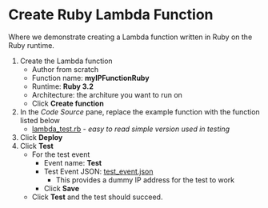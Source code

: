 # Create Ruby Lambda Function
Where we demonstrate creating a Lambda function written in Ruby on the Ruby runtime.

1. Create the Lambda function
    - Author from scratch
    - Function name: **myIPFunctionRuby**
    - Runtime: **Ruby 3.2**
    - Architecture: the architure you want to run on
    - Click **Create function**
2. In the *Code Source* pane, replace the example function with the function listed below
    - [lambda_test.rb](lambda_test.rb) - *easy to read simple version used in testing*
3. Click **Deploy**
4. Click **Test**
    - For the test event
      - Event name: **Test**
      - Test Event JSON: [test_event.json](test_event.json)
        - This provides a dummy IP address for the test to work
      - Click **Save**
    - Click **Test** and the test should succeed.
